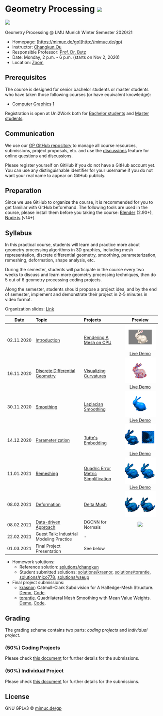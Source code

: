 # Geometry Processing ![](https://changkun.de/urlstat?mode=github&repo=mimuc/gp-ws2021)

[![](./assets/teaser-medium.png)](./assets/teaser.png)

Geometry Processing @ LMU Munich Winter Semester 2020/21

- Homepage: [https://mimuc.de/gp](http://mimuc.de/gp)
- Instructor: [Changkun Ou](https://www.medien.ifi.lmu.de/team/changkun.ou/)
- Responsible Professor: [Prof. Dr. Butz](https://www.medien.ifi.lmu.de/team/andreas.butz/)
- Date: Monday, 2 p.m. - 6 p.m. (starts on Nov 2, 2020)
- Location: [Zoom](https://lmu-munich.zoom.us/j/98754182746)

## Prerequisites

The course is designed for senior bachelor students or master students
who have taken those following courses (or have equivalent knowledge):

- [Computer Graphics 1](https://www.medien.ifi.lmu.de/lehre/ss20/cg1/)

Registration is open at Uni2Work both for [Bachelor students](https://uni2work.ifi.lmu.de/course/W20/IfI/GP) and [Master students](https://uni2work.ifi.lmu.de/course/W20/IfI/PGP).

## Communication

We use our [GP GitHub repository](https://github.com/mimuc/gp-ws2021) to manage all course resources, submissions, project proposals, etc. and use the [discussions](https://github.com/mimuc/gp-ws2021/discussions) feature for online questions and discussions.

Please register yourself on GitHub if you do not have a GitHub account yet. You can use any distinguishable identifier for your username if you do not want your real name to appear on GitHub publicly.

## Preparation

Since we use GitHub to organize the course, it is recommended for you to get familiar with GitHub beforehand. The following tools are used in the course, please install them before you taking the course: [Blender](https://www.blender.org/) (2.90+), [Node.js](https://nodejs.org/en/) (v14+).

## Syllabus

In this practical course, students will learn and practice more about geometry processing algorithms in 3D graphics, including mesh representation, discrete differential geometry, smoothing, parameterization, remeshing, deformation, shape analysis, etc.

During the semester, students will participate in the course every two weeks to discuss and learn more geometry processing techniques, then do 5 out of 6 geometry processing coding projects.

Along the semester, students should propose a project idea, and by the end of semester, implement and demonstrate their project in 2-5 minutes in video format.

Organization slides: [Link](https://changkun.de/s/gp-0-org)

| Date | Topic | Projects | Preview |
|:----:|:------|:-----------------|:---:|
| 02.11.2020 | [Introduction](https://changkun.de/s/gp-1-intro) | [Rendering A Mesh on CPU](./homeworks/1-intro) | <img src="./assets/proj1.png" width="200"/> <a href="https://mimuc.github.io/gp-ws2021/1-intro/">Live Demo</a>|
| 16.11.2020 | [Discrete Differential Geometry](https://changkun.de/s/gp-2-ddg) | [Visualizing Curvatures](./homeworks/2-ddg) | <img src="./assets/proj2.png" width="200"/> <a href="https://mimuc.github.io/gp-ws2021/2-ddg/">Live Demo</a> |
| 30.11.2020 | [Smoothing](https://changkun.de/s/gp-3-smooth) | [Laplacian Smoothing](./homeworks/3-smooth/) | <img src="./assets/proj3.png" width="200"/> <a href="https://mimuc.github.io/gp-ws2021/3-smooth/">Live Demo</a> |
| 14.12.2020 | [Parameterization](https://changkun.de/s/gp-4-param) | [Tutte's Embedding](./homeworks/4-param/) | <img src="./assets/proj4.png" width="200"/> <a href="https://mimuc.github.io/gp-ws2021/4-param/">Live Demo</a> |
| 11.01.2021 | [Remeshing](https://changkun.de/s/gp-5-remesh) | [Quadric Error Metric Simplification](./homeworks/5-remesh/) | <img src="./assets/proj5.png" width="200"/> <a href="https://mimuc.github.io/gp-ws2021/5-remesh/">Live Demo</a> |
| 08.02.2021 | [Deformation](https://changkun.de/s/gp-6-deform)  | [Delta Mush](./homeworks/6-deform/README.md) | <img src="./assets/proj6.png" width="200"/> |
| 08.02.2021 | [Data-driven Approach](https://changkun.de/s/gp-7-dda) | DGCNN for Normals | ![](./homeworks/) |
| 22.02.2021 | Guest Talk: Industrial Modeling Practice | - |
| 01.03.2021 | Final Project Presentation | See below |

- Homework solutions:
  - Reference solution: [solutions/changkun](./homeworks/solutions/changkun)
  - Student submitted solutions: [solutions/krasnor](./homeworks/solutions/krasnor), [solutions/torantie](./homeworks/solutions/torantie), [solutions/nico778](./homeworks/solutions/nico778), [solutions/vseup](./homeworks/solutions/vseup)
- Final project submissions:
  - [krasnor](https://github.com/krasnor): Catmull-Clark Subdivision for A Halfedge-Mesh Structure. [Demo](https://youtu.be/GRI_i9wvukw), [Code](./projects/krasnor/README.md).
  - [torantie](https://github.com/torantie). Quadrilateral Mesh Smoothing with Mean Value Weights. [Demo](https://youtu.be/bVtcDBfH6eU), [Code](./projects/torantie/README.md).

## Grading

The grading scheme contains two parts: _coding projects_ and _individual project_.

### (50%) Coding Projects

Please check [this document](./homeworks/README.md) for further details for the submissions.

### (50%) Individual Project

Please check [this document](./projects/README.md) for further details for the submissions.

## License

GNU GPLv3 &copy; [mimuc.de/gp](https://mimuc.de/gp)